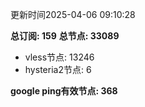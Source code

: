 更新时间2025-04-06 09:10:28

**总订阅: 159**
**总节点: 33089**
- vless节点: 13246
- hysteria2节点: 6

**google ping有效节点: 368**
